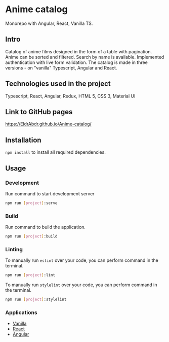 # Anime catalog

Monorepo with Angular, React, Vanilla TS.

## Intro
Catalog of anime films designed in the form of a table with pagination. Anime can be sorted and filtered. Search by name is available. Implemented authentication with live form validation.
The catalog is made in three versions - on "vanilla" Typescript, Angular and React.

## Technologies used in the project
Typescript, React, Angular, Redux, HTML 5, CSS 3, Material UI

## Link to GitHub pages
https://EldrAbdr.github.io/Anime-catalog/

## Installation

`npm install` to install all required dependencies.

## Usage

### Development

Run command to start development server

```bash
npm run [project]:serve
```

### Build

Run command to build the application.

```bash
npm run [project]:build
```

### Linting

To manually run `eslint` over your code, you can perform command in the terminal.

```bash
npm run [project]:lint
```

To manually run `stylelint` over your code, you can perform command in the terminal.

```bash
npm run [project]:stylelint
```

### Applications

- [Vanilla](apps/vanilla)
- [React](apps/react)
- [Angular](apps/angular)
